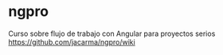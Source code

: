ngpro
=====

Curso sobre flujo de trabajo con Angular para proyectos serios https://github.com/jacarma/ngpro/wiki 

